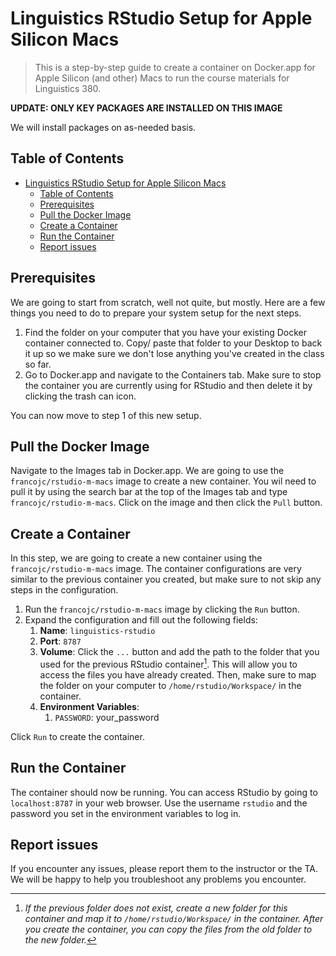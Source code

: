 # Linguistics RStudio Setup for Apple Silicon Macs

> This is a step-by-step guide to create a container on Docker.app for Apple Silicon (and other) Macs to run the course materials for Linguistics 380.


**UPDATE: ONLY KEY PACKAGES ARE INSTALLED ON THIS IMAGE**

We will install packages on as-needed basis.

## Table of Contents

- [Linguistics RStudio Setup for Apple Silicon Macs](#linguistics-rstudio-setup-for-apple-silicon-macs)
  - [Table of Contents](#table-of-contents)
  - [Prerequisites](#prerequisites)
  - [Pull the Docker Image](#pull-the-docker-image)
  - [Create a Container](#create-a-container)
  - [Run the Container](#run-the-container)
  - [Report issues](#report-issues)

## Prerequisites

We are going to start from scratch, well not quite, but mostly. Here are a few things you need to do to prepare your system setup for the next steps.

1. Find the folder on your computer that you have your existing Docker container connected to. Copy/ paste that folder to your Desktop to back it up so we make sure we don't lose anything you've created in the class so far.
2. Go to Docker.app and navigate to the Containers tab. Make sure to stop the container you are currently using for RStudio and then delete it by clicking the trash can icon.

You can now move to step 1 of this new setup.

## Pull the Docker Image

Navigate to the Images tab in Docker.app. We are going to use the `francojc/rstudio-m-macs` image to create a new container. You wil need to pull it by using the search bar at the top of the Images tab and type `francojc/rstudio-m-macs`. Click on the image and then click the `Pull` button.

## Create a Container

In this step, we are going to create a new container using the `francojc/rstudio-m-macs` image. The container configurations are very similar to the previous container you created, but make sure to not skip any steps in the configuration.

1. Run the `francojc/rstudio-m-macs` image by clicking the `Run` button.
2. Expand the configuration and fill out the following fields:
   1. **Name**: `linguistics-rstudio`
   2. **Port**: `8787`
   3. **Volume**: Click the `...` button and add the path to the folder that you used for the previous RStudio container[^note]. This will allow you to access the files you have already created. Then, make sure to map the folder on your computer to `/home/rstudio/Workspace/` in the container.
   4. **Environment Variables**:
      1. `PASSWORD`: your_password

Click `Run` to create the container.

[^note]: *If the previous folder does not exist, create a new folder for this container and map it to `/home/rstudio/Workspace/` in the container. After you create the container, you can copy the files from the old folder to the new folder.*

## Run the Container

The container should now be running. You can access RStudio by going to `localhost:8787` in your web browser. Use the username `rstudio` and the password you set in the environment variables to log in.

## Report issues

If you encounter any issues, please report them to the instructor or the TA. We will be happy to help you troubleshoot any problems you encounter.

